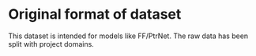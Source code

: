 # Original format of dataset
This dataset is intended for models like FF/PtrNet. The raw data has been split with project domains.
